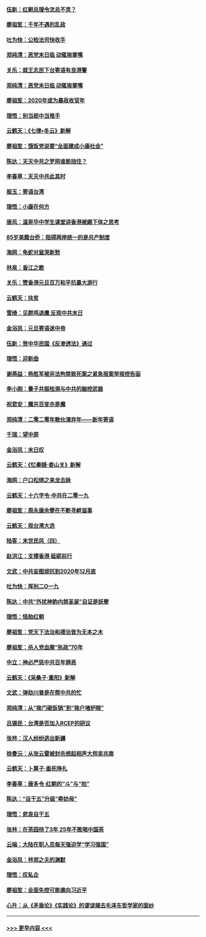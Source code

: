 #### [伍新：红朝总理令怎总不灵？](../pages/nsc993/n11770813.md?t=01070502) 
#### [廖祖笙：千年不遇的乱政](../pages/nsc993/n11770373.md?t=01070502) 
#### [吐为快：公检法司快收手](../pages/nsc993/n11770359.md?t=01070502) 
#### [郑纯清：恶党末日临 动辄挨掌嘴](../pages/nsc993/n11769912.md?t=01070502) 
#### [关乐：就王志民下台寄语有良港警](../pages/nsc993/n11769903.md?t=01070502) 
#### [郑纯清：恶党末日临 动辄挨掌嘴](../pages/nsc993/n11769356.md?t=01070502) 
#### [廖祖笙：2020年或为暴政收官年](../pages/nsc993/n11768216.md?t=01070502) 
#### [理悟：别当郎中当推手](../pages/nsc993/n11768243.md?t=01070502) 
#### [云鹤天：《七律▪冬云》新解](../pages/nsc993/n11768204.md?t=01070502) 
#### [廖祖笙：饿饭党说要“全面建成小康社会”](../pages/nsc993/n11767482.md?t=01070502) 
#### [陈达：天灭中共之罗网谁能挡住？](../pages/nsc993/n11767465.md?t=01070502) 
#### [李春草：天灭中共此其时](../pages/nsc993/n11767452.md?t=01070502) 
#### [振玉：寄语台湾](../pages/nsc993/n11767432.md?t=01070502) 
#### [理悟：小康在何方](../pages/nsc993/n11767394.md?t=01070502) 
#### [唐风：温哥华中学生课堂讲香港被踢下体之思考](../pages/nsc993/n11766848.md?t=01070502) 
#### [85岁美籍台侨：阻碍两岸统一的是共产制度](../pages/nsc993/n11765043.md?t=01070502) 
#### [海网：龟蛇对鼠哭新愁](../pages/nsc993/n11764895.md?t=01070502) 
#### [林泉：香江之歌](../pages/nsc993/n11764415.md?t=01070502) 
#### [关乐：赞香港元旦百万和平抗暴大游行](../pages/nsc993/n11764382.md?t=01070502) 
#### [云鹤天：扶贫](../pages/nsc993/n11764245.md?t=01070502) 
#### [雪绮：见群鸡退鹰  反观中共末日](../pages/nsc993/n11762112.md?t=01070502) 
#### [金浴凤：元旦寄语迷中帝](../pages/nsc993/n11761788.md?t=01070502) 
#### [伍新：贺中华民国《反渗透法》通过](../pages/nsc993/n11761994.md?t=01070502) 
#### [理悟：迎新曲](../pages/nsc993/n11761152.md?t=01070502) 
#### [谢燕益：杨胜军被非法拘禁致死案之紧急报案举报控告函](../pages/nsc993/n11756134.md?t=01070502) 
#### [李小刚：量子共振检测与中共的脑控武器](../pages/nsc993/n11754518.md?t=01070502) 
#### [祝君安：魔共百变亦是魔](../pages/nsc993/n11754469.md?t=01070502) 
#### [郑纯清：二零二零年散伙演弃年——新年寄语](../pages/nsc993/n11754195.md?t=01070502) 
#### [千瑞：望中原](../pages/nsc993/n11754159.md?t=01070502) 
#### [金浴凤：末日叹](../pages/nsc993/n11752359.md?t=01070502) 
#### [云鹤天：《忆秦娥‧娄山关》新解](../pages/nsc993/n11752348.md?t=01070502) 
#### [海网：户口松绑之来龙去脉](../pages/nsc993/n11752328.md?t=01070502) 
#### [云鹤天：十六字令‧中共在二零一九](../pages/nsc993/n11752305.md?t=01070502) 
#### [廖祖笙：周永康余孽在不断寻衅滋事](../pages/nsc993/n11751013.md?t=01070502) 
#### [云鹤天：观台湾大选](../pages/nsc993/n11751007.md?t=01070502) 
#### [陆客：末世民风（四）](../pages/nsc993/n11749203.md?t=01070502) 
#### [赵洪江：支撑香港 砥砺前行](../pages/nsc993/n11748482.md?t=01070502) 
#### [文武：中共妄图顽抗到2020年12月底](../pages/nsc993/n11748446.md?t=01070502) 
#### [吐为快：挥别二O一九](../pages/nsc993/n11748411.md?t=01070502) 
#### [陈达：中共“外扰神韵内禁圣诞”自证是妖孽](../pages/nsc993/n11748226.md?t=01070502) 
#### [理悟：怪胎红朝](../pages/nsc993/n11748206.md?t=01070502) 
#### [廖祖笙：党天下法治和德治皆为无本之木](../pages/nsc993/n11748135.md?t=01070502) 
#### [廖祖笙：杀人党血腥“执政”70年](../pages/nsc993/n11745144.md?t=01070502) 
#### [中立：神必严惩中共百年罪恶](../pages/nsc993/n11744970.md?t=01070502) 
#### [云鹤天：《采桑子‧重阳》新解](../pages/nsc993/n11744948.md?t=01070502) 
#### [文武：弹劾川普是在帮中共的忙](../pages/nsc993/n11744758.md?t=01070502) 
#### [郑纯清：从“挨门砸饭锅”到“挨户堵炉眼”](../pages/nsc993/n11744745.md?t=01070502) 
#### [吕锡民：台湾是否加入RCEP的研议](../pages/nsc993/n11744701.md?t=01070502) 
#### [张林：汉人纷纷逃出新疆](../pages/nsc993/n11743530.md?t=01070502) 
#### [徐曼沅：从张云雷被封杀想起相声大师吴兆南](../pages/nsc993/n11741816.md?t=01070502) 
#### [云鹤天：卜算子‧垂死挣扎](../pages/nsc993/n11739956.md?t=01070502) 
#### [李春草：唐多令‧红朝的“斗”与“拍”](../pages/nsc993/n11739830.md?t=01070502) 
#### [陈达：“自干五”升级“牵妨母”](../pages/nsc993/n11739724.md?t=01070502) 
#### [理悟：悲哀自干五](../pages/nsc993/n11739547.md?t=01070502) 
#### [张林：在茶园待了3年 25年不敢喝中国茶](../pages/nsc993/n11739240.md?t=01070502) 
#### [云端：大陆在职人员每天强迫学“学习强国”](../pages/nsc993/n11738735.md?t=01070502) 
#### [金浴凤：林郑之夫的渊默](../pages/nsc993/n11737735.md?t=01070502) 
#### [理悟：叹私企](../pages/nsc993/n11737715.md?t=01070502) 
#### [廖祖笙：全面失控可能袭向习近平](../pages/nsc993/n11737704.md?t=01070502) 
#### [心升：从《矛盾论》《实践论》的谬误揭去毛泽东哲学家的面纱](../pages/nsc993/n11736962.md?t=01070502) 

----
#### [ >>> 更早内容 <<< ](../indexes/nsc993-earlier.md)
